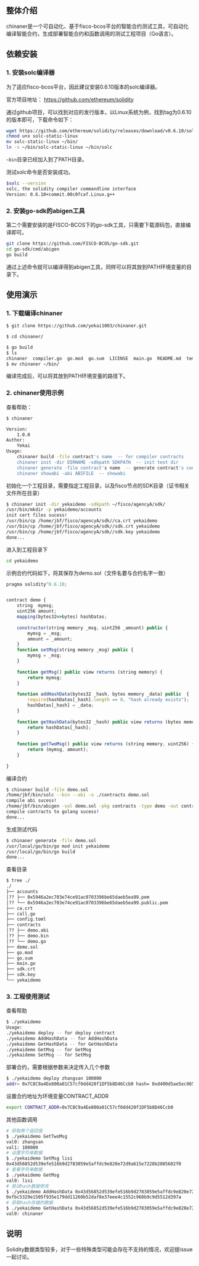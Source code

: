 ## 整体介绍

chinaner是一个可自动化、基于fisco-bcos平台的智能合约测试工具，可自动化编译智能合约，生成部署智能合约和函数调用的测试工程项目（Go语言）。

## 依赖安装

### 1. 安装solc编译器

为了适应fisco-bcos平台，因此建议安装0.6.10版本的solc编译器。

官方项目地址： https://github.com/ethereum/solidity

通过github项目，可以找到对应的发行版本，以Linux系统为例，找到tag为0.6.10的版本即可，下载命令如下：

```sh
wget https://github.com/ethereum/solidity/releases/download/v0.6.10/solc-static-linux
chmod u+x solc-static-linux
mv solc-static-linux ~/bin/
ln -s ~/bin/solc-static-linux ~/bin/solc
```

`~bin`目录已经加入到了PATH目录。

测试solc命令是否安装成功。

```sh
$solc --version
solc, the solidity compiler commandline interface
Version: 0.6.10+commit.00c0fcaf.Linux.g++

```





### 2. 安装go-sdk的abigen工具

第二个需要安装的是FISCO-BCOS下的go-sdk工具，只需要下载源码包，直接编译即可。

```sh
git clone https://github.com/FISCO-BCOS/go-sdk.git
cd go-sdk/cmd/abigen
go build
```

通过上述命令就可以编译得到abigen工具，同样可以将其放到PATH环境变量的目录下。



## 使用演示



### 1. 下载编译chinaner

```sh
$ git clone https://github.com/yekai1003/chinaner.git

$ cd chinaner/

$ go build
$ ls
chinaner  compiler.go  go.mod  go.sum  LICENSE  main.go  README.md  templates
$ mv chinaner ~/bin/

```

编译完成后，可以将其放到PATH环境变量的路径下。



### 2. chinaner使用示例

查看帮助：

```sh
$ chinaner 

Version:
	1.0.0
Author:
	Yekai
Usage:
	chinaner build -file contract's name  -- for compiler contracts
	chinaner init -dir DIRNAME -sdkpath SDKPATH  -- init test dir
	chinaner generate -file contract's name  -- generate contract's code
	chinaner showabi -abi ABIFILE  -- showabi 


```

初始化一个工程目录，需要指定工程目录，以及fisco节点的SDK目录（证书相关文件所在目录）

```sh
$ chinaner init -dir yekaidemo -sdkpath ~/fisco/agencyA/sdk/
/usr/bin/mkdir -p yekaidemo/accounts
init cert files sucess!
/usr/bin/cp /home/jbf/fisco/agencyA/sdk//ca.crt yekaidemo
/usr/bin/cp /home/jbf/fisco/agencyA/sdk//sdk.crt yekaidemo
/usr/bin/cp /home/jbf/fisco/agencyA/sdk//sdk.key yekaidemo
done...

```

进入到工程目录下

```sh
cd yekaidemo
```



示例合约代码如下，将其保存为demo.sol（文件名要与合约名字一致）

```js
pragma solidity^0.6.10;


contract demo {
    string  mymsg;
    uint256 amount;
    mapping(bytes32=>bytes) hashDatas;
    
    constructor(string memory _msg, uint256 _amount) public {
        mymsg = _msg;
        amount = _amount;
    }
    function setMsg(string memory _msg) public {
        mymsg = _msg;
    }
    
    function getMsg() public view returns (string memory) {
        return mymsg;
    }
    
    function addHashData(bytes32 _hash, bytes memory _data) public  {
        require(hashDatas[_hash].length == 0, "hash already exists");
        hashDatas[_hash] = _data;
    }
    
    function getHashData(bytes32 _hash) public view returns (bytes memory) {
        return hashDatas[_hash];
    }
    
    function getTwoMsg() public view returns (string memory, uint256) {
        return (mymsg, amount);
    }
    
}
```

编译合约

```sh
$ chinaner build -file demo.sol 
/home/jbf/bin/solc --bin --abi -o ./contracts demo.sol
compile abi sucess!
/home/jbf/bin/abigen -sol demo.sol -pkg contracts -type demo -out contracts/demo.go
compile contracts to golang sucess!
done...

```

生成测试代码

```sh
$ chinaner generate -file demo.sol 
/usr/local/go/bin/go mod init yekaidemo
/usr/local/go/bin/go build
done...

```

查看目录

```sh
$ tree ./
./
├── accounts
│?? ├── 0x5946a2ec703e74ce91ac0703396be65daeb5ea99.pem
│?? └── 0x5946a2ec703e74ce91ac0703396be65daeb5ea99.public.pem
├── ca.crt
├── call.go
├── config.toml
├── contracts
│?? ├── demo.abi
│?? ├── demo.bin
│?? └── demo.go
├── demo.sol
├── go.mod
├── go.sum
├── main.go
├── sdk.crt
├── sdk.key
└── yekaidemo

```

### 3. 工程使用测试

查看帮助

```sh
$ ./yekaidemo 
Usage:
./yekaidemo deploy -- for deploy contract
./yekaidemo AddHashData -- for AddHashData 
./yekaidemo GetHashData -- for GetHashData 
./yekaidemo GetMsg -- for GetMsg 
./yekaidemo SetMsg -- for SetMsg 

```

部署合约，需要根据参数来决定传入几个参数

```sh
$ ./yekaidemo deploy zhangsan 100000
addr= 0x7C8C9a4Ee800a01C57cf0dd420f1DF5b8D46Ccb0 hash= 0xd400d5ae5ec965a1b9aec1424cf6a29e30556e204967d635efc2975d80682024

```

设置合约地址为环境变量CONTRACT_ADDR

```sh
export CONTRACT_ADDR=0x7C8C9a4Ee800a01C57cf0dd420f1DF5b8D46Ccb0
```

其他函数调用

```sh
# 获取两个返回值
$ ./yekaidemo GetTwoMsg
val0: zhangsan
val1: 100000
# 设置字符串数据
$ ./yekaidemo SetMsg lisi
0x43d56852d539efe516b9d2783059e5affdc9e820e72d9a615e7228b2085602f0
# 查看字符串数据
$ ./yekaidemo GetMsg
val0: lisi
# 尝试hash数据修改
$ ./yekaidemo AddHashData 0x43d56852d539efe516b9d2783059e5affdc9e820e72d9a615e7228b2085602f0 chinaner
0xfbc5329e1505f935e179dd11260b52daf8e37eee4c1552c968b9c9d5512d397a
# 获取hash存储的数据
$ ./yekaidemo GetHashData 0x43d56852d539efe516b9d2783059e5affdc9e820e72d9a615e7228b2085602f0 
val0: chinaner

```

## 说明

Solidity数据类型较多，对于一些特殊类型可能会存在不支持的情况，欢迎提issue一起讨论。
